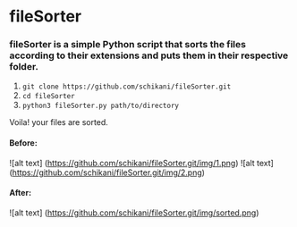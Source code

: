 # fileSorter
### fileSorter is a simple Python script that sorts the files according to their extensions and puts them in their respective folder.

1. `git clone https://github.com/schikani/fileSorter.git`
2. `cd fileSorter`
3. `python3 fileSorter.py path/to/directory`

Voila! your files are sorted.

#### Before:
![alt text] (https://github.com/schikani/fileSorter.git/img/1.png)
![alt text] (https://github.com/schikani/fileSorter.git/img/2.png)

#### After:
![alt text] (https://github.com/schikani/fileSorter.git/img/sorted.png)